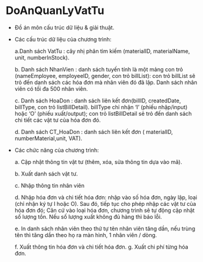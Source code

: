 # DoAnQuanLyVatTu
-	Đồ án môn cấu trúc dữ liệu & giải thuật.
-	Các cấu trúc dữ liệu của chương trình:
  
    a.Danh sách VatTu : cây nhị phân tìm kiếm (materialID, materialName, unit, numberInStock).

    b.	Danh sách NhanVien : danh sách tuyến tính là một mảng con trỏ (nameEmployee, employeeID, gender, con trỏ billList): con trỏ billList sẽ trỏ đến danh sách các hóa đơn mà nhân viên đó đã lập. Danh sách nhân viên có tối đa 500 nhân viên.
 	
    c.	Danh sách HoaDon : danh sách liên kết đơn(billID, createdDate, billType, con trỏ listBillDetail). billType chỉ nhận ‘I’ (phiếu nhập/input) hoặc ‘O’ (phiếu xuất/output); con trỏ listBillDetail sẻ trỏ đến danh sách chi tiết các vật tư của hóa đơn đó.
 	
    d.	Danh sách CT_HoaDon : danh sách liên kết đơn ( materialID, numberMaterial,unit, VAT).
 	
-	Các chức năng của chương trình:
  
    a.	Cập nhật thông tin vật tư (thêm, xóa, sửa thông tin dựa vào mã).
  
    b.	Xuất danh sách vật tư.
  
    c.	Nhập thông tin nhân viên
  
    d.	Nhập hóa đơn và chi tiết hóa đơn: nhập vào số hóa đơn, ngày lập, loại (chỉ nhận ký tự I hoặc O). Sau đó, tiếp tục cho phép nhập các vật tư của hóa đơn đó; Căn cứ vào loại hóa           đơn, chương trình sẽ tự động cập nhật số lượng tồn. Nếu số lượng xuất không đủ hàng thì báo lỗi.
  
    e.	In danh sách nhân viên theo thứ tự tên nhân viên tăng dần, nếu trùng tên thì tăng dần theo họ ra màn hình, 1 nhân viên / dòng.
  
    f.	Xuất thông tin hóa đơn và chi tiết hóa đơn.
 	  g.  Xuất chi phí từng hóa đơn.
